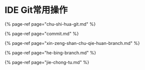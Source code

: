 # IDE Git常用操作

{% page-ref page="chu-shi-hua-git.md" %}

{% page-ref page="commit.md" %}

{% page-ref page="xin-zeng-shan-chu-qie-huan-branch.md" %}

{% page-ref page="he-bing-branch.md" %}

{% page-ref page="jie-chong-tu.md" %}



